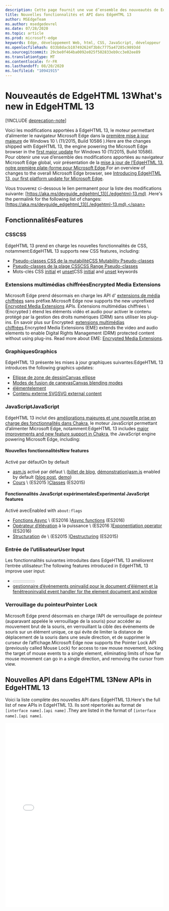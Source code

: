 ```yaml
---
description: Cette page fournit une vue d’ensemble des nouveautés de EdgeHTML 13.
title: Nouvelles fonctionnalités et API dans EdgeHTML 13
author: MSEdgeTeam
ms.author: msedgedevrel
ms.date: 07/28/2020
ms.topic: article
ms.prod: microsoft-edge
keywords: Edge, développement Web, html, CSS, JavaScript, développeur
ms.openlocfilehash: 033b8dacb107492624f3b8c7775a47285c9893dd
ms.sourcegitcommit: 29cbe0f464ba0092e025f502833eb9cc3e02ee89
ms.translationtype: MT
ms.contentlocale: fr-FR
ms.lasthandoff: 08/20/2020
ms.locfileid: "10941915"
---
```

# <span data-ttu-id="1cb8c-104">Nouveautés de EdgeHTML 13</span><span class="sxs-lookup"><span data-stu-id="1cb8c-104">What's new in EdgeHTML 13</span></span>  

[!INCLUDE [deprecation-note](../../includes/legacy-edge-note.md)]  

<span data-ttu-id="1cb8c-105">Voici les modifications apportées à EdgeHTML 13, le moteur permettant d’alimenter le navigateur Microsoft Edge dans la [première mise à jour majeure](https://blogs.windows.com/windowsexperience/2015/11/12) de Windows 10 \ (11/2015, Build 10586 \).</span><span class="sxs-lookup"><span data-stu-id="1cb8c-105">Here are the changes shipped with EdgeHTML 13, the engine powering the Microsoft Edge browser in the [first major update](https://blogs.windows.com/windowsexperience/2015/11/12) for Windows 10 \(11/2015, Build 10586\).</span></span>  <span data-ttu-id="1cb8c-106">Pour obtenir une vue d’ensemble des modifications apportées au navigateur Microsoft Edge global, voir présentation de la [mise à jour de l’EdgeHTML 13, notre première plate-forme pour Microsoft Edge](https://blogs.windows.com/msedgedev/2015/11/16).</span><span class="sxs-lookup"><span data-stu-id="1cb8c-106">For an overview of changes to the overall Microsoft Edge browser, see [Introducing EdgeHTML 13, our first platform update for Microsoft Edge](https://blogs.windows.com/msedgedev/2015/11/16).</span></span>  

<span data-ttu-id="1cb8c-107">Vous trouverez ci-dessous le lien permanent pour la liste des modifications suivante:  [https://aka.ms/devguide_edgehtml_13](./edgehtml-13.md) .</span><span class="sxs-lookup"><span data-stu-id="1cb8c-107">Here's the permalink for the following list of changes:  [https://aka.ms/devguide_edgehtml_13](./edgehtml-13.md).</span></span>  

## <span data-ttu-id="1cb8c-108">Fonctionnalités</span><span class="sxs-lookup"><span data-stu-id="1cb8c-108">Features</span></span>  

### <span data-ttu-id="1cb8c-109">CSS</span><span class="sxs-lookup"><span data-stu-id="1cb8c-109">CSS</span></span>  

<span data-ttu-id="1cb8c-110">EdgeHTML 13 prend en charge les nouvelles fonctionnalités de CSS, notamment:</span><span class="sxs-lookup"><span data-stu-id="1cb8c-110">EdgeHTML 13 supports new CSS features, including:</span></span>  

*   [<span data-ttu-id="1cb8c-111">Pseudo-classes CSS de la mutabilité</span><span class="sxs-lookup"><span data-stu-id="1cb8c-111">CSS Mutability Pseudo-classes</span></span>](https://developer.microsoft.com/microsoft-edge/platform/status/cssmutabilitypseudoclasses)  
*   [<span data-ttu-id="1cb8c-112">Pseudo-classes de la plage CSS</span><span class="sxs-lookup"><span data-stu-id="1cb8c-112">CSS Range Pseudo-classes</span></span>](https://developer.microsoft.com/microsoft-edge/platform/status/cssrangepseudoclasses)  
*   <span data-ttu-id="1cb8c-113">Mots-clés CSS [initial](https://developer.microsoft.com/microsoft-edge/platform/status/cssinitialvalue) et [unset](https://developer.microsoft.com/microsoft-edge/platform/status/cssunsetvalue)</span><span class="sxs-lookup"><span data-stu-id="1cb8c-113">CSS [initial](https://developer.microsoft.com/microsoft-edge/platform/status/cssinitialvalue) and [unset](https://developer.microsoft.com/microsoft-edge/platform/status/cssunsetvalue) keywords</span></span>  

### <span data-ttu-id="1cb8c-114">Extensions multimédias chiffrées</span><span class="sxs-lookup"><span data-stu-id="1cb8c-114">Encrypted Media Extensions</span></span>  

<span data-ttu-id="1cb8c-115">Microsoft Edge prend désormais en charge les API d' [extensions de média chiffrées](https://w3.org/TR/encrypted-media) sans préfixe.</span><span class="sxs-lookup"><span data-stu-id="1cb8c-115">Microsoft Edge now supports the new unprefixed [Encrypted Media Extensions](https://w3.org/TR/encrypted-media) APIs.</span></span>  <span data-ttu-id="1cb8c-116">Extensions multimédias chiffrées \ (Encrypted \) étend les éléments vidéo et audio pour activer le contenu protégé par la gestion des droits numériques (DRM) sans utiliser les plug-ins.  En savoir plus sur Encrypted:  [extensions multimédias chiffrées](https://developer.mozilla.org/docs/Web/API/Encrypted_Media_Extensions_API).</span><span class="sxs-lookup"><span data-stu-id="1cb8c-116">Encrypted Media Extensions \(EME\) extends the video and audio elements to enable Digital Rights Management \(DRM\) protected content without using plug-ins.  Read more about EME:  [Encrypted Media Extensions](https://developer.mozilla.org/docs/Web/API/Encrypted_Media_Extensions_API).</span></span>  

### <span data-ttu-id="1cb8c-117">Graphiques</span><span class="sxs-lookup"><span data-stu-id="1cb8c-117">Graphics</span></span>  

<span data-ttu-id="1cb8c-118">EdgeHTML 13 présente les mises à jour graphiques suivantes:</span><span class="sxs-lookup"><span data-stu-id="1cb8c-118">EdgeHTML 13 introduces the following graphics updates:</span></span>  

*   [<span data-ttu-id="1cb8c-119">Ellipse de zone de dessin</span><span class="sxs-lookup"><span data-stu-id="1cb8c-119">Canvas ellipse</span></span>](https://developer.microsoft.com/microsoft-edge/platform/status/canvas2dellipse)  
*   [<span data-ttu-id="1cb8c-120">Modes de fusion de canevas</span><span class="sxs-lookup"><span data-stu-id="1cb8c-120">Canvas blending modes</span></span>](https://developer.microsoft.com/microsoft-edge/platform/status/compositingandblendingincanvas2d)  
*   [<picture> <span data-ttu-id="1cb8c-121">élément</span><span class="sxs-lookup"><span data-stu-id="1cb8c-121">element</span></span>](https://developer.microsoft.com/microsoft-edge/platform/status/pictureelement)  
*   [<span data-ttu-id="1cb8c-122">Contenu externe SVG</span><span class="sxs-lookup"><span data-stu-id="1cb8c-122">SVG external content</span></span>](https://developer.microsoft.com/microsoft-edge/platform/status/svgexternalcontent)  

### <span data-ttu-id="1cb8c-123">JavaScript</span><span class="sxs-lookup"><span data-stu-id="1cb8c-123">JavaScript</span></span>  

<span data-ttu-id="1cb8c-124">EdgeHTML 13 inclut des [améliorations majeures et une nouvelle prise en charge des fonctionnalités dans Chakra](https://blogs.windows.com/msedgedev/2015/09/30), le moteur JavaScript permettant d’alimenter Microsoft Edge, notamment:</span><span class="sxs-lookup"><span data-stu-id="1cb8c-124">EdgeHTML 13 includes [major improvements and new feature support in Chakra](https://blogs.windows.com/msedgedev/2015/09/30), the JavaScript engine powering Microsoft Edge, including:</span></span>  

#### <span data-ttu-id="1cb8c-125">Nouvelles fonctionnalités</span><span class="sxs-lookup"><span data-stu-id="1cb8c-125">New features</span></span>  

<span data-ttu-id="1cb8c-126">Activé par défaut</span><span class="sxs-lookup"><span data-stu-id="1cb8c-126">On by default</span></span>  

*   <span data-ttu-id="1cb8c-127">[asm.js](https://developer.microsoft.com/microsoft-edge/platform/status/asmjs/?q=asm.js) activé par défaut \ ([billet de blog](https://blogs.windows.com/msedgedev/2015/11/10), [démonstration](https://dev.windows.com/microsoft-edge/testdrive/demos/chess)\)</span><span class="sxs-lookup"><span data-stu-id="1cb8c-127">[asm.js](https://developer.microsoft.com/microsoft-edge/platform/status/asmjs/?q=asm.js) enabled by default \([blog post](https://blogs.windows.com/msedgedev/2015/11/10), [demo](https://dev.windows.com/microsoft-edge/testdrive/demos/chess)\)</span></span>  
*   <span data-ttu-id="1cb8c-128">[Cours](https://developer.microsoft.com/microsoft-edge/platform/status/asmjs/?q=classes) \ (ES2015 \)</span><span class="sxs-lookup"><span data-stu-id="1cb8c-128">[Classes](https://developer.microsoft.com/microsoft-edge/platform/status/asmjs/?q=classes) \(ES2015\)</span></span>  

#### <span data-ttu-id="1cb8c-129">Fonctionnalités JavaScript expérimentales</span><span class="sxs-lookup"><span data-stu-id="1cb8c-129">Experimental JavaScript features</span></span>  

<span data-ttu-id="1cb8c-130">Activé avec</span><span class="sxs-lookup"><span data-stu-id="1cb8c-130">Enabled with</span></span> `about:flags`  

*   <span data-ttu-id="1cb8c-131">[Fonctions Async](https://developer.microsoft.com/microsoft-edge/platform/status/asyncfunctions/?q=async%20functions) \ (ES2016 \)</span><span class="sxs-lookup"><span data-stu-id="1cb8c-131">[Async functions](https://developer.microsoft.com/microsoft-edge/platform/status/asyncfunctions/?q=async%20functions) \(ES2016\)</span></span>  
*   <span data-ttu-id="1cb8c-132">[Opérateur d’élévation](https://developer.microsoft.com/microsoft-edge/platform/status/exponentiationoperatores2016/?q=exponentiation%20operator) à la puissance \ (ES2016 \)</span><span class="sxs-lookup"><span data-stu-id="1cb8c-132">[Exponentiation operator](https://developer.microsoft.com/microsoft-edge/platform/status/exponentiationoperatores2016/?q=exponentiation%20operator) \(ES2016\)</span></span>  
*   <span data-ttu-id="1cb8c-133">[Structuration](https://developer.microsoft.com/microsoft-edge/platform/status/destructuringES2015/?q=destructuring) de \ (ES2015 \)</span><span class="sxs-lookup"><span data-stu-id="1cb8c-133">[Destructuring](https://developer.microsoft.com/microsoft-edge/platform/status/destructuringES2015/?q=destructuring) \(ES2015\)</span></span>  

### <span data-ttu-id="1cb8c-134">Entrée de l’utilisateur</span><span class="sxs-lookup"><span data-stu-id="1cb8c-134">User Input</span></span>  

<span data-ttu-id="1cb8c-135">Les fonctionnalités suivantes introduites dans EdgeHTML 13 améliorent l’entrée utilisateur:</span><span class="sxs-lookup"><span data-stu-id="1cb8c-135">The following features introduced in EdgeHTML 13 improve user input:</span></span>  

*   [<meter> <span data-ttu-id="1cb8c-136">élément</span><span class="sxs-lookup"><span data-stu-id="1cb8c-136">element</span></span>](https://developer.microsoft.com/microsoft-edge/platform/status/meterelement)  
*   [<span data-ttu-id="1cb8c-137">gestionnaire d’événements oninvalid pour le document d’élément et la fenêtre</span><span class="sxs-lookup"><span data-stu-id="1cb8c-137">oninvalid event handler for the element document and window</span></span>](https://developer.microsoft.com/microsoft-edge/platform/status/oninvalideventhandler)  

### <span data-ttu-id="1cb8c-138">Verrouillage du pointeur</span><span class="sxs-lookup"><span data-stu-id="1cb8c-138">Pointer Lock</span></span>  

<span data-ttu-id="1cb8c-139">Microsoft Edge prend désormais en charge l’API de verrouillage de pointeur (auparavant appelée le verrouillage de la souris) pour accéder au mouvement brut de la souris, en verrouillant la cible des événements de souris sur un élément unique, ce qui évite de limiter la distance de déplacement de la souris dans une seule direction, et de supprimer le curseur de l’affichage.</span><span class="sxs-lookup"><span data-stu-id="1cb8c-139">Microsoft Edge now supports the Pointer Lock API \(previously called Mouse Lock\) for access to raw mouse movement, locking the target of mouse events to a single element, eliminating limits of how far mouse movement can go in a single direction, and removing the cursor from view.</span></span>  

## <span data-ttu-id="1cb8c-140">Nouvelles API dans EdgeHTML 13</span><span class="sxs-lookup"><span data-stu-id="1cb8c-140">New APIs in EdgeHTML 13</span></span>  

<span data-ttu-id="1cb8c-141">Voici la liste complète des nouvelles API dans EdgeHTML 13.</span><span class="sxs-lookup"><span data-stu-id="1cb8c-141">Here's the full list of new APIs in EdgeHTML 13.</span></span>  <span data-ttu-id="1cb8c-142">Ils sont répertoriés au format de `[interface name].[api name]` .</span><span class="sxs-lookup"><span data-stu-id="1cb8c-142">They are listed in the format of `[interface name].[api name]`.</span></span>  

<iframe height='584' scrolling='no' title='<span data-ttu-id="1cb8c-143">Nouvelles API dans EdgeHTML 13</span><span class="sxs-lookup"><span data-stu-id="1cb8c-143">New APIs in EdgeHTML 13</span></span>' src='//codepen.io/MicrosoftEdgeDocumentation/embed/vmzxEY/?height=584&theme-id=23761&default-tab=result&embed-version=2' frameborder='no' allowtransparency='true' allowfullscreen='true' style='width:  100%;'><span data-ttu-id="1cb8c-144">Reportez-vous au stylo <a href='https://codepen.io/MicrosoftEdgeDocumentation/pen/vmzxEY/'> nouvelles API dans EdgeHTML 13 </a> par Microsoft Edge Docs ( <a href='http://codepen.io/MicrosoftEdgeDocumentation'> @MicrosoftEdgeDocumentation </a> ) sur <a href='http://codepen.io'> CodePen </a> .</span><span class="sxs-lookup"><span data-stu-id="1cb8c-144">See the Pen <a href='https://codepen.io/MicrosoftEdgeDocumentation/pen/vmzxEY/'>New APIs in EdgeHTML 13</a> by Microsoft Edge Docs (<a href='http://codepen.io/MicrosoftEdgeDocumentation'>@MicrosoftEdgeDocumentation</a>) on <a href='http://codepen.io'>CodePen</a>.</span></span></iframe>  
